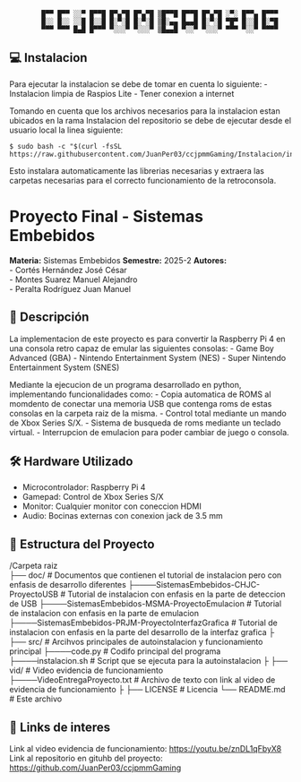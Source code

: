 
			█▀▀ █▀▀ ░░▀ █▀▀█ █▀▄▀█ █▀▄▀█ ▒█▀▀█ █▀▀█ █▀▄▀█ ░▀░ █▀▀▄ █▀▀▀ 
			█░░ █░░ ░░█ █░░█ █░▀░█ █░▀░█ ▒█░▄▄ █▄▄█ █░▀░█ ▀█▀ █░░█ █░▀█ 
			▀▀▀ ▀▀▀ █▄█ █▀▀▀ ▀░░░▀ ▀░░░▀ ▒█▄▄█ ▀░░▀ ▀░░░▀ ▀▀▀ ▀░░▀ ▀▀▀▀

## 💻 Instalacion
Para ejecutar la instalacion se debe de tomar en cuenta lo siguiente:
	- Instalacion limpia de Raspios Lite 
	- Tener conexion a internet

Tomando en cuenta que los archivos necesarios para la instalacion estan ubicados en la rama Instalacion del repositorio
se debe de ejecutar desde el usuario local la linea siguiente:

	$ sudo bash -c "$(curl -fsSL https://raw.githubusercontent.com/JuanPer03/ccjpmmGaming/Instalacion/instalacion.sh)"

Esto instalara automaticamente las librerias necesarias y extraera las carpetas necesarias para el correcto funcionamiento de la retroconsola.

# Proyecto Final - Sistemas Embebidos

**Materia:** 	Sistemas Embebidos 
**Semestre:**	2025-2
**Autores:**  
		- Cortés Hernández José César  
		- Montes Suarez Manuel Alejandro  
		- Peralta Rodríguez Juan Manuel  

## 📌 Descripción  
La implementacion de este proyecto es para convertir la Raspberry Pi 4 en una consola retro capaz de emular las siguientes consolas:
	- Game Boy Advanced (GBA)
	- Nintendo Entertainment System (NES)
	- Super Nintendo Entertainment System (SNES)

Mediante la ejecucion de un programa desarrollado en python, implementando funcionalidades como:
	- Copia automatica de ROMS al momdento de conectar una memoria USB que contenga roms de estas consolas
	  en la carpeta raiz de la misma.
	- Control total mediante un mando de Xbox Series S/X.
	- Sistema de busqueda de roms mediante un teclado virtual.
	- Interrupcion de emulacion para poder cambiar de juego o consola.

## 🛠️ Hardware Utilizado  
- Microcontrolador: Raspberry Pi 4
- Gamepad: Control de Xbox Series S/X
- Monitor: Cualquier monitor con coneccion HDMI
- Audio: Bocinas externas con conexion jack de 3.5 mm 

## 📂 Estructura del Proyecto  
/Carpeta raiz  
├── doc/  # Documentos que contienen el tutorial de instalacion pero con enfasis de desarrollo diferentes
├────SistemasEmbebidos-CHJC-ProyectoUSB					# Tutorial de instalacion con enfasis en la parte de deteccion de USB
├────SistemasEmbebidos-MSMA-ProyectoEmulacion			# Tutorial de instalacion con enfasis en la parte de emulacion
├────SistemasEmbebidos-PRJM-ProyectoInterfazGrafica		# Tutorial de instalacion con enfasis en la parte del desarrollo de la interfaz grafica
├
├── src/ # Arcihvos principales de autoinstalacion y funcionamiento principal
├────code.py 					# Codifo principal del programa
├────instalacion.sh 			# Script que se ejecuta para la autoinstalacion
├
├── vid/ # Video evidencia de funcionamiento		
├────VideoEntregaProyecto.txt	# Archivo de texto con link al video de evidencia de funcionamiento
├
├── LICENSE     				# Licencia
└── README.md   				# Este archivo  

## 🔗 Links de interes
Link al video evidencia de funcionamiento: https://youtu.be/znDL1qFbyX8
Link al repositorio en gituhb del proyecto: https://github.com/JuanPer03/ccjpmmGaming
